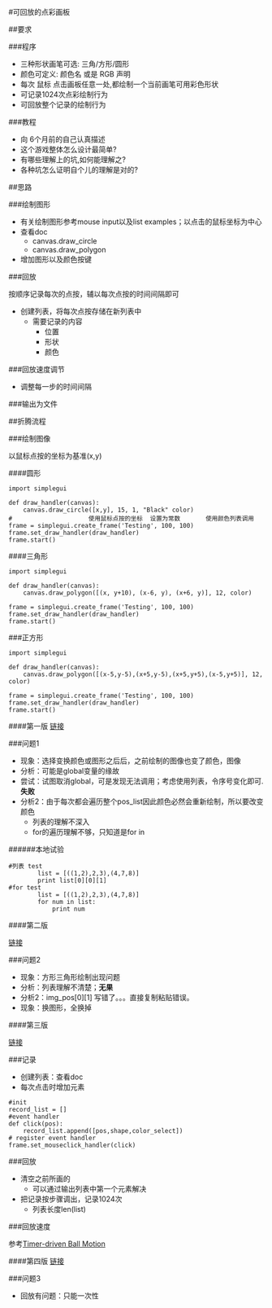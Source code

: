 #可回放的点彩画板

##要求

###程序  
+ 三种形状画笔可选: 三角/方形/圆形
+ 颜色可定义: 颜色名 或是 RGB 声明
+ 每次 鼠标 点击画板任意一处,都绘制一个当前画笔可用彩色形状
+ 可记录1024次点彩绘制行为
+ 可回放整个记录的绘制行为

###教程

- 向 6个月前的自己认真描述
- 这个游戏整体怎么设计最简单?
- 有哪些理解上的坑,如何能理解之?
- 各种坑怎么证明自个儿的理解是对的?


##思路

###绘制图形

- 有关绘制图形参考mouse input以及list examples；以点击的鼠标坐标为中心
- 查看doc
	- canvas.draw_circle
	- canvas.draw_polygon
- 增加图形以及颜色按键

###回放

按顺序记录每次的点按，辅以每次点按的时间间隔即可

- 创建列表，将每次点按存储在新列表中
	- 需要记录的内容
		- 位置
		- 形状
		- 颜色

###回放速度调节

- 调整每一步的时间间隔

###输出为文件





##折腾流程

###绘制图像

以鼠标点按的坐标为基准(x,y)

####圆形
```
import simplegui

def draw_handler(canvas):
    canvas.draw_circle([x,y], 15, 1, "Black" color)
#                     使用鼠标点按的坐标  设置为常数       使用颜色列表调用
frame = simplegui.create_frame('Testing', 100, 100)
frame.set_draw_handler(draw_handler)
frame.start()
```
####三角形


```
import simplegui

def draw_handler(canvas):
    canvas.draw_polygon([(x, y+10), (x-6, y), (x+6, y)], 12, color)

frame = simplegui.create_frame('Testing', 100, 100)
frame.set_draw_handler(draw_handler)
frame.start()
```

###正方形


```
import simplegui

def draw_handler(canvas):
    canvas.draw_polygon([(x-5,y-5),(x+5,y-5),(x+5,y+5),(x-5,y+5)], 12, color)

frame = simplegui.create_frame('Testing', 100, 100)
frame.set_draw_handler(draw_handler)
frame.start()
```

####第一版
[链接](http://www.codeskulptor.org/#user39_nUjQ9vmBCE4QByZ.py)

###问题1

- 现象：选择变换颜色或图形之后后，之前绘制的图像也变了颜色，图像
- 分析：可能是global变量的缘故
- 尝试：试图取消global，可是发现无法调用；考虑使用列表，令序号变化即可.**失败**
- 分析2：由于每次都会遍历整个pos_list因此颜色必然会重新绘制，所以要改变颜色
	- 列表的理解不深入
	- for的遍历理解不够，只知道是for in

######本地试验


```
#列表 test
		list = [((1,2),2,3),(4,7,8)]
		print list[0][0][1]
#for test
		list = [((1,2),2,3),(4,7,8)]
		for num in list:
			print num
```

####第二版

[链接](http://www.codeskulptor.org/#user39_L8qHa0Lw6vAjMCi.py)

###问题2

- 现象：方形三角形绘制出现问题
- 分析：列表理解不清楚；**无果**
- 分析2：img_pos[0][1] 写错了。。。直接复制粘贴错误。
- 现象：换图形，全换掉

####第三版

[链接](http://www.codeskulptor.org/#user39_L7kTg1YnYZph1Ai.py)

###记录

- 创建列表：查看doc
- 每次点击时增加元素

```
#init
record_list = []
#event handler
def click(pos):
    record_list.append([pos,shape,color_select])
# register event handler
frame.set_mouseclick_handler(click)

```

###回放

- 清空之前所画的
	- 可以通过输出列表中第一个元素解决
- 把记录按步骤调出，记录1024次
	- 列表长度len(list)

###回放速度

参考[Timer-driven Ball Motion](http://www.codeskulptor.org/#user39_48WqmctPSK_0.py)

####第四版
[链接](http://www.codeskulptor.org/#user39_YqGQcZJOnIYZgA9.py)

###问题3

- 回放有问题：只能一次性



